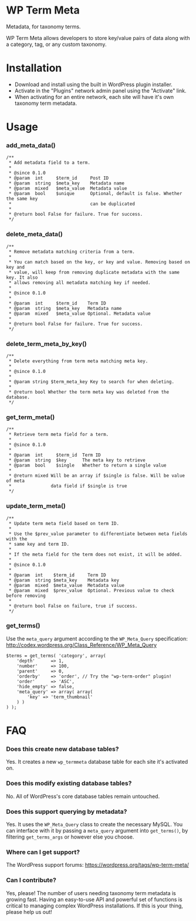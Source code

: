 # WP Term Meta

Metadata, for taxonomy terms.

WP Term Meta allows developers to store key/value pairs of data along with a category, tag, or any custom taxonomy.

# Installation

* Download and install using the built in WordPress plugin installer.
* Activate in the "Plugins" network admin panel using the "Activate" link.
* When activating for an entire network, each site will have it's own taxonomy term metadata.

# Usage

### add_meta_data()

```
/**
 * Add metadata field to a term.
 *
 * @since 0.1.0
 * @param  int     $term_id     Post ID
 * @param  string  $meta_key    Metadata name
 * @param  mixed   $meta_value  Metadata value
 * @param  bool    $unique      Optional, default is false. Whether the same key
 *                              can be duplicated
 *
 * @return bool False for failure. True for success.
 */
```

### delete_meta_data()

```
/**
 * Remove metadata matching criteria from a term.
 *
 * You can match based on the key, or key and value. Removing based on key and
 * value, will keep from removing duplicate metadata with the same key. It also
 * allows removing all metadata matching key if needed.
 *
 * @since 0.1.0
 *
 * @param  int     $term_id    Term ID
 * @param  string  $meta_key   Metadata name
 * @param  mixed   $meta_value Optional. Metadata value
 *
 * @return bool False for failure. True for success.
 */
```

### delete_term_meta_by_key()

```
/**
 * Delete everything from term meta matching meta key.
 *
 * @since 0.1.0
 *
 * @param string $term_meta_key Key to search for when deleting.
 *
 * @return bool Whether the term meta key was deleted from the database.
 */
```

### get_term_meta()

```
/**
 * Retrieve term meta field for a term.
 *
 * @since 0.1.0
 *
 * @param  int     $term_id  Term ID
 * @param  string  $key      The meta key to retrieve
 * @param  bool    $single   Whether to return a single value
 *
 * @return mixed Will be an array if $single is false. Will be value of meta
 *               data field if $single is true
 */
```

### update_term_meta()

```
/**
 * Update term meta field based on term ID.
 *
 * Use the $prev_value parameter to differentiate between meta fields with the
 * same key and term ID.
 *
 * If the meta field for the term does not exist, it will be added.
 *
 * @since 0.1.0
 *
 * @param  int    $term_id     Term ID
 * @param  string $meta_key    Metadata key
 * @param  mixed  $meta_value  Metadata value
 * @param  mixed  $prev_value  Optional. Previous value to check before removing
 *
 * @return bool False on failure, true if success.
 */
```

### get_terms()

Use the `meta_query` argument according te the `WP_Meta_Query` specification:
http://codex.wordpress.org/Class_Reference/WP_Meta_Query

```
$terms = get_terms( 'category', array(
	'depth'      => 1,
	'number'     => 100,
	'parent'     => 0,
	'orderby'    => 'order', // Try the "wp-term-order" plugin!
	'order'      => 'ASC',
	'hide_empty' => false,
	'meta_query' => array( array(
		'key' => 'term_thumbnail'
	) )
) );
```

# FAQ

### Does this create new database tables?

Yes. It creates a new `wp_termmeta` database table for each site it's activated on.

### Does this modify existing database tables?

No. All of WordPress's core database tables remain untouched.

### Does this support querying by metadata?

Yes. It uses the `WP_Meta_Query` class to create the necessary MySQL. You can interface with it by passing a `meta_query` argument into `get_terms()`, by filtering `get_terms_args` or however else you choose.

### Where can I get support?

The WordPress support forums: https://wordpress.org/tags/wp-term-meta/

### Can I contribute?

Yes, please! The number of users needing taxonomy term metadata is growing fast. Having an easy-to-use API and powerful set of functions is critical to managing complex WordPress installations. If this is your thing, please help us out!
